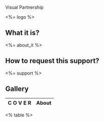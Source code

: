 Visual Partnership

<%= logo %>

## What it is?

<%= about_it %>

## How to request this support?

<%= support %>

## Gallery

| C O V E R | About |
| :---:        |     :---:      |
<% table %>
